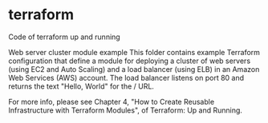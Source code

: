 # terraform
Code of terraform up and running

Web server cluster module example
This folder contains example Terraform configuration that define a module for deploying a cluster of web servers (using EC2 and Auto Scaling) and a load balancer (using ELB) in an Amazon Web Services (AWS) account. The load balancer listens on port 80 and returns the text "Hello, World" for the / URL.

For more info, please see Chapter 4, "How to Create Reusable Infrastructure with Terraform Modules", of Terraform: Up and Running.

